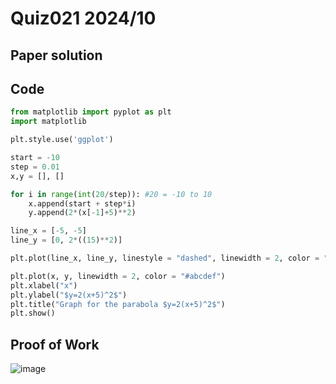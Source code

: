 # Quiz021 2024/10

## Paper solution

## Code
```.py
from matplotlib import pyplot as plt
import matplotlib

plt.style.use('ggplot')

start = -10
step = 0.01
x,y = [], []

for i in range(int(20/step)): #20 = -10 to 10
    x.append(start + step*i)
    y.append(2*(x[-1]+5)**2)

line_x = [-5, -5]
line_y = [0, 2*((15)**2)]

plt.plot(line_x, line_y, linestyle = "dashed", linewidth = 2, color = "#0a55a6")

plt.plot(x, y, linewidth = 2, color = "#abcdef")
plt.xlabel("x")
plt.ylabel("$y=2(x+5)^2$")
plt.title("Graph for the parabola $y=2(x+5)^2$")
plt.show()
```

## Proof of Work
![image](https://github.com/user-attachments/assets/0b0331bc-4d28-48f5-9f40-5b17a04e0bf8)


